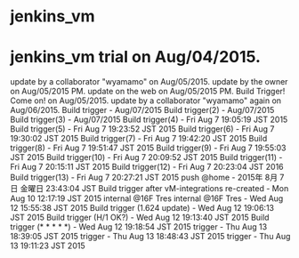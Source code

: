 # jenkins_vm
# jenkins_vm trial on Aug/04/2015.
update by a collaborator "wyamamo" on Aug/05/2015.
update by the owner on Aug/05/2015 PM.
update on the web on Aug/05/2015 PM.
Build Trigger! Come on! on Aug/05/2015.
update by a collaborator "wyamamo" again on Aug/06/2015.
Build trigger - Aug/07/2015
Build trigger(2) - Aug/07/2015
Build trigger(3) - Aug/07/2015
Build trigger(4) - Fri Aug  7 19:05:19 JST 2015
Build trigger(5) - Fri Aug  7 19:23:52 JST 2015
Build trigger(6) - Fri Aug  7 19:30:02 JST 2015
Build trigger(7) - Fri Aug  7 19:42:20 JST 2015
Build trigger(8) - Fri Aug  7 19:51:47 JST 2015
Build trigger(9) - Fri Aug  7 19:55:03 JST 2015
Build trigger(10) - Fri Aug  7 20:09:52 JST 2015
Build trigger(11) - Fri Aug  7 20:15:11 JST 2015
Build trigger(12) - Fri Aug  7 20:23:04 JST 2016
Build trigger(13) - Fri Aug  7 20:27:21 JST 2015
push @home - 2015年  8月  7日 金曜日 23:43:04 JST
Build trigger after vM-integrations re-created - Mon Aug 10 12:17:19 JST 2015
internal @16F Tres
internal @16F Tres - Wed Aug 12 15:55:38 JST 2015
Build trigger (1.624 update) - Wed Aug 12 19:06:13 JST 2015
Build trigger (H/1 OK?) - Wed Aug 12 19:13:40 JST 2015
Build trigger (* * * * *) - Wed Aug 12 19:18:54 JST 2015
trigger - Thu Aug 13 18:39:05 JST 2015
trigger - Thu Aug 13 18:48:43 JST 2015
trigger - Thu Aug 13 19:11:23 JST 2015
